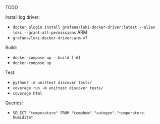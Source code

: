 TODO

Install log driver:
 - `docker plugin install grafana/loki-docker-driver:latest --alias loki --grant-all-permissions`
ARM
 - `grafana/loki-docker-driver:arm-v7`

Build:
 - `docker-compose up --build [-d]`
 - `docker-compose up`


Test: 
 - `python3 -m unittest discover tests/`
 - `coverage run -m unittest discover tests/`
 - `coverage html`

Queries: 
 - `SELECT "temperature" FROM "temphum"."autogen"."temperature-humidite"`
